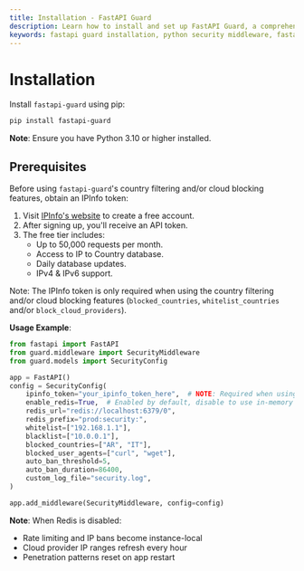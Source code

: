```yaml
---
title: Installation - FastAPI Guard
description: Learn how to install and set up FastAPI Guard, a comprehensive security middleware for FastAPI applications
keywords: fastapi guard installation, python security middleware, fastapi security setup
---
```


# Installation

Install `fastapi-guard` using pip:

```bash
pip install fastapi-guard
```


**Note**: Ensure you have Python 3.10 or higher installed.

## Prerequisites

Before using `fastapi-guard`'s country filtering and/or cloud blocking features, obtain an IPInfo token:

1. Visit [IPInfo's website](https://ipinfo.io/signup) to create a free account.
2. After signing up, you'll receive an API token.
3. The free tier includes:
   - Up to 50,000 requests per month.
   - Access to IP to Country database.
   - Daily database updates.
   - IPv4 & IPv6 support.

Note: The IPInfo token is only required when using the country filtering and/or cloud blocking features (`blocked_countries`, `whitelist_countries` and/or `block_cloud_providers`).

**Usage Example**:

```python
from fastapi import FastAPI
from guard.middleware import SecurityMiddleware
from guard.models import SecurityConfig

app = FastAPI()
config = SecurityConfig(
    ipinfo_token="your_ipinfo_token_here",  # NOTE: Required when using country/cloud blocking
    enable_redis=True,  # Enabled by default, disable to use in-memory storage
    redis_url="redis://localhost:6379/0",
    redis_prefix="prod:security:",
    whitelist=["192.168.1.1"],
    blacklist=["10.0.0.1"],
    blocked_countries=["AR", "IT"],
    blocked_user_agents=["curl", "wget"],
    auto_ban_threshold=5,
    auto_ban_duration=86400,
    custom_log_file="security.log",
)

app.add_middleware(SecurityMiddleware, config=config)
```

**Note**: When Redis is disabled:
- Rate limiting and IP bans become instance-local
- Cloud provider IP ranges refresh every hour
- Penetration patterns reset on app restart